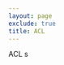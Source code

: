 ```yaml
---
layout: page
exclude: true
title: ACL
---
```


ACL s
<!--stackedit_data:
eyJoaXN0b3J5IjpbMzg3NTczMjY2XX0=
-->